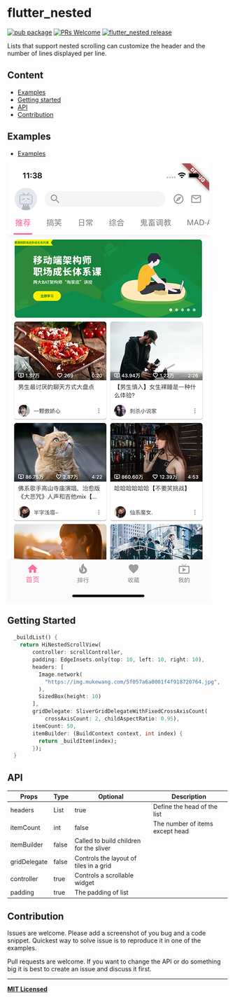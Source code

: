 # flutter_nested

[![pub package](https://img.shields.io/pub/v/flutter_nested.svg)](https://pub.dartlang.org/packages/flutter_nested)
[ ![PRs Welcome](https://img.shields.io/badge/PRs-Welcome-brightgreen.svg)](https://github.com/crazycodeboy/flutter_nested/pulls)
[ ![flutter_nested release](https://img.shields.io/github/release/crazycodeboy/flutter_nested.svg?maxAge=2592000?style=flat-square)](https://github.com/crazycodeboy/flutter_nested/releases)

Lists that support nested scrolling can customize the header and the number of lines displayed per line.

## Content

- [Examples](#examples)
- [Getting started](#getting-started)
- [API](#api)
- [Contribution](#contribution)

## Examples

* [Examples](https://github.com/crazycodeboy/flutter_nested/tree/master/example)

![flutter_nested](https://raw.githubusercontent.com/crazycodeboy/flutter_nested/master/screenshot/flutter_nested.png)


## Getting Started

```dart
  _buildList() {
    return HiNestedScrollView(
        controller: scrollController,
        padding: EdgeInsets.only(top: 10, left: 10, right: 10),
        headers: [
          Image.network(
            "https://img.mukewang.com/5f057a6a0001f4f918720764.jpg",
          ),
          SizedBox(height: 10)
        ],
        gridDelegate: SliverGridDelegateWithFixedCrossAxisCount(
            crossAxisCount: 2, childAspectRatio: 0.95),
        itemCount: 50,
        itemBuilder: (BuildContext context, int index) {
          return _buildItem(index);
        });
  }
```
## API

Props   |  Type     | Optional | Description
------- | -------- | -------- | -----------
headers|List<Widget>|true|Define the head of the list
itemCount|int|false|The number of items except head
itemBuilder|false|Called to build children for the sliver
gridDelegate|false|Controls the layout of tiles in a grid
controller|true|Controls a scrollable widget
padding|true|The padding of list


## Contribution

Issues are welcome. Please add a screenshot of you bug and a code snippet. Quickest way to solve issue is to reproduce it in one of the examples.

Pull requests are welcome. If you want to change the API or do something big it is best to create an issue and discuss it first.

---

**[MIT Licensed](https://github.com/crazycodeboy/flutter_nested/blob/master/LICENSE)**
